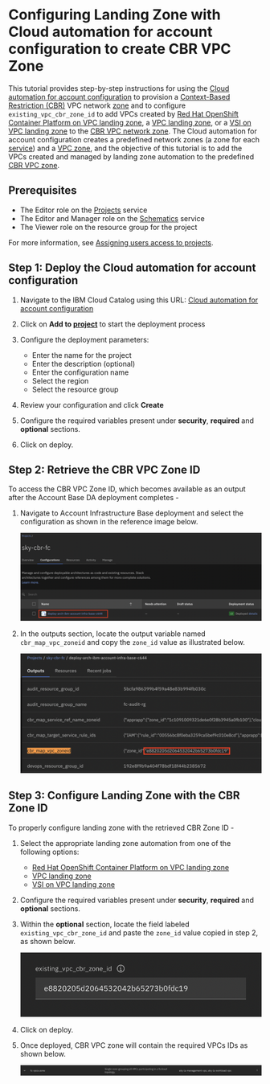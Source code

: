 
# Configuring Landing Zone with Cloud automation for account configuration to create CBR VPC Zone

This tutorial provides step-by-step instructions for using the [Cloud automation for account configuration](https://cloud.ibm.com/catalog/7a4d68b4-cf8b-40cd-a3d1-f49aff526eb3/architecture/deploy-arch-ibm-account-infra-base-63641cec-6093-4b4f-b7b0-98d2f4185cd6-global?kind=terraform&format=terraform&version=93c7f855-881d-459b-8999-4567a4883f57-global) to provision a [Context-Based Restriction (CBR)](https://cloud.ibm.com/docs/account?topic=account-context-restrictions-whatis) VPC network [zone](https://cloud.ibm.com/docs/account?topic=account-context-restrictions-whatis#network-zones-whatis) and to configure `existing_vpc_cbr_zone_id` to add VPCs created by [Red Hat OpenShift Container Platform on VPC landing zone](https://cloud.ibm.com/catalog/architecture/deploy-arch-ibm-slz-ocp-95fccffc-ae3b-42df-b6d9-80be5914d852-global), a [VPC landing zone](https://cloud.ibm.com/catalog/architecture/deploy-arch-ibm-slz-vpc-9fc0fa64-27af-4fed-9dce-47b3640ba739-global), or a [VSI on VPC landing zone](https://cloud.ibm.com/catalog/architecture/deploy-arch-ibm-slz-vsi-ef663980-4c71-4fac-af4f-4a510a9bcf68-global) to the [CBR VPC network zone](https://cloud.ibm.com/docs/account?topic=account-context-restrictions-whatis#vpc-attribute). The Cloud automation for account configuration creates a predefined network zones (a zone for each [service](https://github.com/terraform-ibm-modules/terraform-ibm-cbr/blob/fix-cbr-docs/modules/fscloud/README.md#input_zone_service_ref_list)) and a [VPC zone](https://github.com/terraform-ibm-modules/terraform-ibm-cbr/blob/fix-cbr-docs/modules/fscloud/README.md#input_zone_vpc_crn_list), and the objective of this tutorial is to add the VPCs created and managed by landing zone automation to the predefined [CBR VPC zone]((https://github.com/terraform-ibm-modules/terraform-ibm-cbr/blob/fix-cbr-docs/modules/fscloud/README.md#input_zone_vpc_crn_list)).


## Prerequisites
- The Editor role on the [Projects]((https://cloud.ibm.com/docs/secure-enterprise?topic=secure-enterprise-understanding-projects)) service
- The Editor and Manager role on the [Schematics](https://cloud.ibm.com/docs/schematics) service
- The Viewer role on the resource group for the project

For more information, see [Assigning users access to projects](https://cloud.ibm.com/docs/secure-enterprise?topic=secure-enterprise-access-project).

## Step 1: Deploy the Cloud automation for account configuration

1. Navigate to the IBM Cloud Catalog using this URL:
   [Cloud automation for account configuration](https://cloud.ibm.com/catalog/7a4d68b4-cf8b-40cd-a3d1-f49aff526eb3/architecture/deploy-arch-ibm-account-infra-base-63641cec-6093-4b4f-b7b0-98d2f4185cd6-global?kind=terraform&format=terraform&version=93c7f855-881d-459b-8999-4567a4883f57-global)

2. Click on **Add to [project](https://cloud.ibm.com/docs/secure-enterprise?topic=secure-enterprise-understanding-projects)** to start the deployment process

3. Configure the deployment parameters:
   - Enter the name for the project
   - Enter the description (optional)
   - Enter the configuration name
   - Select the region
   - Select the resource group

4. Review your configuration and click **Create**

5. Configure the required variables present under **security**, **required** and **optional** sections.

6. Click on deploy.

## Step 2: Retrieve the CBR VPC Zone ID

To access the CBR VPC Zone ID, which becomes available as an output after the Account Base DA deployment completes -

1. Navigate to Account Infrastructure Base deployment and select the configuration as shown in the reference image below.

   ![Projects Account Infrastructure Base Deployment](https://raw.githubusercontent.com/terraform-ibm-modules/terraform-ibm-landing-zone/fix-cbr-docs/reference-architectures/infra-base-deployed.png)

2. In the outputs section, locate the output variable named `cbr_map_vpc_zoneid` and copy the `zone_id` value as illustrated below.

   ![Projects Account Infrastructure Base Deployment CBR Zone VPC ID Output](https://raw.githubusercontent.com/terraform-ibm-modules/terraform-ibm-landing-zone/fix-cbr-docs/reference-architectures/infra-base-cbr-vpc-zone-id.png)

## Step 3:  Configure Landing Zone with the CBR Zone ID

To properly configure landing zone with the retrieved CBR Zone ID -

1. Select the appropriate landing zone automation from one of the following options:
   - [Red Hat OpenShift Container Platform on VPC landing zone](https://cloud.ibm.com/catalog/architecture/deploy-arch-ibm-slz-ocp-95fccffc-ae3b-42df-b6d9-80be5914d852-global)
   - [VPC landing zone](https://cloud.ibm.com/catalog/architecture/deploy-arch-ibm-slz-vpc-9fc0fa64-27af-4fed-9dce-47b3640ba739-global)
   - [VSI on VPC landing zone](https://cloud.ibm.com/catalog/architecture/deploy-arch-ibm-slz-vsi-ef663980-4c71-4fac-af4f-4a510a9bcf68-global)

2. Configure the required variables present under **security**, **required** and **optional** sections.

3. Within the **optional** section, locate the field labeled `existing_vpc_cbr_zone_id` and paste the `zone_id` value copied in step 2, as shown below.

   ![Adding CBR VPC Zone ID](https://raw.githubusercontent.com/terraform-ibm-modules/terraform-ibm-landing-zone/fix-cbr-docs/reference-architectures/existing_vpc_cbr_zone_id.png)

4. Click on deploy.

5. Once deployed, CBR VPC zone will contain the required VPCs IDs as shown below.

   ![CBR VPC zone containing required VPC IDs](https://raw.githubusercontent.com/terraform-ibm-modules/terraform-ibm-landing-zone/fix-cbr-docs/reference-architectures/cbr-vpc-zone.png)
